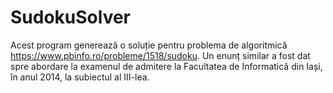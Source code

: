 # SudokuSolver
Acest program generează o soluție pentru problema de algoritmică https://www.pbinfo.ro/probleme/1518/sudoku. Un enunț similar a fost dat spre abordare la examenul de admitere la Facultatea de Informatică din Iași, în anul 2014, la subiectul al III-lea.
